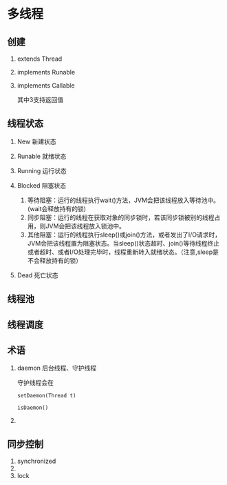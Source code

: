 # 多线程

## 创建
1. extends Thread
2. implements Runable
3. implements Callable

    其中3支持返回值

## 线程状态

1. New 新建状态
2. Runable 就绪状态
3. Running 运行状态
4. Blocked 阻塞状态

    1. 等待阻塞：运行的线程执行wait()方法，JVM会把该线程放入等待池中。(wait会释放持有的锁)
    2. 同步阻塞：运行的线程在获取对象的同步锁时，若该同步锁被别的线程占用，则JVM会把该线程放入锁池中。
    3. 其他阻塞：运行的线程执行sleep()或join()方法，或者发出了I/O请求时，JVM会把该线程置为阻塞状态。当sleep()状态超时、join()等待线程终止或者超时、或者I/O处理完毕时，线程重新转入就绪状态。（注意,sleep是不会释放持有的锁）

5. Dead 死亡状态

## 线程池

## 线程调度



## 术语

1. daemon 后台线程、守护线程

    守护线程会在

    `setDaemon(Thread t)`
    
    `isDaemon()`

2. 

## 同步控制

1. synchronized
2. 
3. lock

